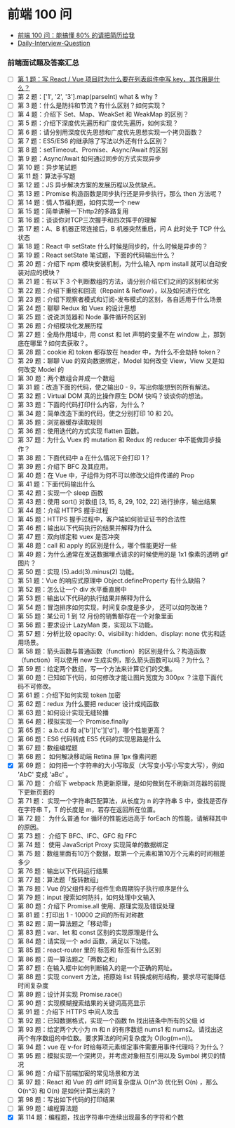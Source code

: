 # 前端 100 问

- [前端 100 问：能搞懂 80% 的请把简历给我](https://juejin.im/post/5d23e750f265da1b855c7bbe)
- [Daily-Interview-Question](https://github.com/Advanced-Frontend/Daily-Interview-Question)


### 前端面试题及答案汇总

- [ ] [第 1 题：写 React / Vue 项目时为什么要在列表组件中写 key，其作用是什么？](https://github.com/Advanced-Frontend/Daily-Interview-Question/issues/1)
- [ ] 第 2 题：['1', '2', '3'].map(parseInt) what & why ?
- [ ] 第 3 题：什么是防抖和节流？有什么区别？如何实现？
- [ ] 第 4 题：介绍下 Set、Map、WeakSet 和 WeakMap 的区别？
- [ ] 第 5 题：介绍下深度优先遍历和广度优先遍历，如何实现？
- [ ] 第 6 题：请分别用深度优先思想和广度优先思想实现一个拷贝函数？
- [ ] 第 7 题：ES5/ES6 的继承除了写法以外还有什么区别？
- [ ] 第 8 题：setTimeout、Promise、Async/Await 的区别
- [ ] 第 9 题：Async/Await 如何通过同步的方式实现异步
- [ ] 第 10 题：异步笔试题
- [ ] 第 11 题：算法手写题
- [ ] 第 12 题：JS 异步解决方案的发展历程以及优缺点。
- [ ] 第 13 题：Promise 构造函数是同步执行还是异步执行，那么 then 方法呢？
- [ ] 第 14 题：情人节福利题，如何实现一个 new
- [ ] 第 15 题：简单讲解一下http2的多路复用
- [ ] 第 16 题：谈谈你对TCP三次握手和四次挥手的理解
- [ ] 第 17 题：A、B 机器正常连接后，B 机器突然重启，问 A 此时处于 TCP 什么状态
- [ ] 第 18 题：React 中 setState 什么时候是同步的，什么时候是异步的？
- [ ] 第 19 题：React setState 笔试题，下面的代码输出什么？
- [ ] 第 20 题：介绍下 npm 模块安装机制，为什么输入 npm install 就可以自动安装对应的模块？
- [ ] 第 21 题：有以下 3 个判断数组的方法，请分别介绍它们之间的区别和优劣
- [ ] 第 22 题：介绍下重绘和回流（Repaint & Reflow），以及如何进行优化
- [ ] 第 23 题：介绍下观察者模式和订阅-发布模式的区别，各自适用于什么场景
- [ ] 第 24 题：聊聊 Redux 和 Vuex 的设计思想
- [ ] 第 25 题：说说浏览器和 Node 事件循环的区别
- [ ] 第 26 题：介绍模块化发展历程
- [ ] 第 27 题：全局作用域中，用 const 和 let 声明的变量不在 window 上，那到底在哪里？如何去获取？。
- [ ] 第 28 题：cookie 和 token 都存放在 header 中，为什么不会劫持 token？
- [ ] 第 29 题：聊聊 Vue 的双向数据绑定，Model 如何改变 View，View 又是如何改变 Model 的
- [ ] 第 30 题：两个数组合并成一个数组
- [ ] 第 31 题：改造下面的代码，使之输出0 - 9，写出你能想到的所有解法。
- [ ] 第 32 题：Virtual DOM 真的比操作原生 DOM 快吗？谈谈你的想法。
- [ ] 第 33 题：下面的代码打印什么内容，为什么？
- [ ] 第 34 题：简单改造下面的代码，使之分别打印 10 和 20。
- [ ] 第 35 题：浏览器缓存读取规则
- [ ] 第 36 题：使用迭代的方式实现 flatten 函数。
- [ ] 第 37 题：为什么 Vuex 的 mutation 和 Redux 的 reducer 中不能做异步操作？
- [ ] 第 38 题：下面代码中 a 在什么情况下会打印 1？
- [ ] 第 39 题：介绍下 BFC 及其应用。
- [ ] 第 40 题：在 Vue 中，子组件为何不可以修改父组件传递的 Prop
- [ ] 第 41 题：下面代码输出什么
- [ ] 第 42 题：实现一个 sleep 函数
- [ ] 第 43 题：使用 sort() 对数组 [3, 15, 8, 29, 102, 22] 进行排序，输出结果
- [ ] 第 44 题：介绍 HTTPS 握手过程
- [ ] 第 45 题：HTTPS 握手过程中，客户端如何验证证书的合法性
- [ ] 第 46 题：输出以下代码执行的结果并解释为什么
- [ ] 第 47 题：双向绑定和 vuex 是否冲突
- [ ] 第 48 题：call 和 apply 的区别是什么，哪个性能更好一些
- [ ] 第 49 题：为什么通常在发送数据埋点请求的时候使用的是 1x1 像素的透明 gif 图片？
- [ ] 第 50 题：实现 (5).add(3).minus(2) 功能。
- [ ] 第 51 题：Vue 的响应式原理中 Object.defineProperty 有什么缺陷？
- [ ] 第 52 题：怎么让一个 div 水平垂直居中
- [ ] 第 53 题：输出以下代码的执行结果并解释为什么
- [ ] 第 54 题：冒泡排序如何实现，时间复杂度是多少， 还可以如何改进？
- [ ] 第 55 题：某公司 1 到 12 月份的销售额存在一个对象里面
- [ ] 第 56 题：要求设计 LazyMan 类，实现以下功能。
- [ ] 第 57 题：分析比较 opacity: 0、visibility: hidden、display: none 优劣和适用场景。
- [ ] 第 58 题：箭头函数与普通函数（function）的区别是什么？构造函数（function）可以使用 new 生成实例，那么箭头函数可以吗？为什么？
- [ ] 第 59 题：给定两个数组，写一个方法来计算它们的交集。
- [ ] 第 60 题：已知如下代码，如何修改才能让图片宽度为 300px ？注意下面代码不可修改。
- [ ] 第 61 题：介绍下如何实现 token 加密
- [ ] 第 62 题：redux 为什么要把 reducer 设计成纯函数
- [ ] 第 63 题：如何设计实现无缝轮播
- [ ] 第 64 题：模拟实现一个 Promise.finally
- [ ] 第 65 题： a.b.c.d 和 a['b']['c']['d']，哪个性能更高？
- [ ] 第 66 题：ES6 代码转成 ES5 代码的实现思路是什么
- [ ] 第 67 题：数组编程题
- [ ] 第 68 题： 如何解决移动端 Retina 屏 1px 像素问题
- [x] 第 69 题： 如何把一个字符串的大小写取反（大写变小写小写变大写），例如 ’AbC' 变成 'aBc' 。
- [ ] 第 70 题： 介绍下 webpack 热更新原理，是如何做到在不刷新浏览器的前提下更新页面的
- [ ] 第 71 题： 实现一个字符串匹配算法，从长度为 n 的字符串 S 中，查找是否存在字符串 T，T 的长度是 m，若存在返回所在位置。
- [ ] 第 72 题： 为什么普通 for 循环的性能远远高于 forEach 的性能，请解释其中的原因。
- [ ] 第 73 题： 介绍下 BFC、IFC、GFC 和 FFC
- [ ] 第 74 题： 使用 JavaScript Proxy 实现简单的数据绑定
- [ ] 第 75 题：数组里面有10万个数据，取第一个元素和第10万个元素的时间相差多少
- [ ] 第 76 题：输出以下代码运行结果
- [ ] 第 77 题：算法题「旋转数组」
- [ ] 第 78 题：Vue 的父组件和子组件生命周期钩子执行顺序是什么
- [ ] 第 79 题：input 搜索如何防抖，如何处理中文输入
- [ ] 第 80 题：介绍下 Promise.all 使用、原理实现及错误处理
- [ ] 第 81 题：打印出 1 - 10000 之间的所有对称数
- [ ] 第 82 题：周一算法题之「移动零」
- [ ] 第 83 题：var、let 和 const 区别的实现原理是什么
- [ ] 第 84 题：请实现一个 add 函数，满足以下功能。
- [ ] 第 85 题：react-router 里的 <Link> 标签和 <a> 标签有什么区别
- [ ] 第 86 题：周一算法题之「两数之和」
- [ ] 第 87 题：在输入框中如何判断输入的是一个正确的网址。
- [ ] 第 88 题：实现 convert 方法，把原始 list 转换成树形结构，要求尽可能降低时间复杂度
- [ ] 第 89 题：设计并实现 Promise.race()
- [ ] 第 90 题：实现模糊搜索结果的关键词高亮显示
- [ ] 第 91 题：介绍下 HTTPS 中间人攻击
- [ ] 第 92 题：已知数据格式，实现一个函数 fn 找出链条中所有的父级 id
- [ ] 第 93 题：给定两个大小为 m 和 n 的有序数组 nums1 和 nums2。请找出这两个有序数组的中位数。要求算法的时间复杂度为 O(log(m+n))。
- [ ] 第 94 题：vue 在 v-for 时给每项元素绑定事件需要用事件代理吗？为什么？
- [ ] 第 95 题：模拟实现一个深拷贝，并考虑对象相互引用以及 Symbol 拷贝的情况
- [ ] 第 96 题：介绍下前端加密的常见场景和方法
- [ ] 第 97 题：React 和 Vue 的 diff 时间复杂度从 O(n^3) 优化到 O(n) ，那么 O(n^3) 和 O(n) 是如何计算出来的？
- [ ] 第 98 题：写出如下代码的打印结果
- [ ] 第 99 题：编程算法题
- [x] 第 114 题：编程题，找出字符串中连续出现最多的字符和个数